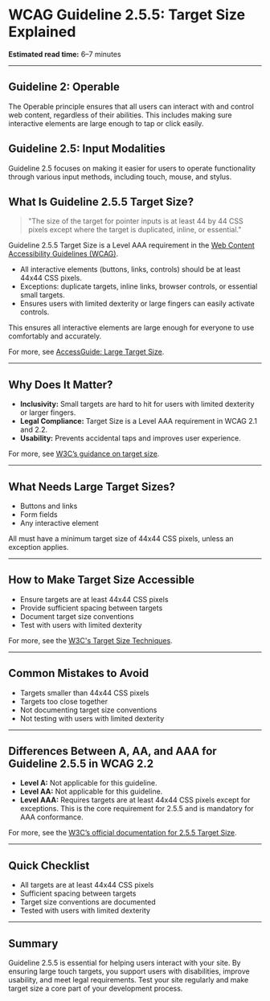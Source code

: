 <!--
title: 2.5.5 - Target Size
series: Making the Web Accessible for All
description: A practical guide to WCAG Guideline 2.5.5 (Target Size)—what it means, why it matters, and how to ensure touch targets are large enough for all users.
keywords: wcag 2.5.5, target size, touch targets, accessibility, web standards, digital inclusion
image: WCAG-Series-2.5.5.png
imageAlt: Blue text on yellow background saying, "Web Content Accessibiilty Guiedlines (WCAG) 2.5.5 Explained, Target Size"
status: published
date: 2025-07-03
excerpt: Ensures touch targets are large enough for all users, improving accessibility and usability.
next: /wcag/WCAG-Guideline-2-5-6-Concurrent-Input-Mechanisms-Explained, Guideline 2.5.6 - Concurrent Input Mechanisms
previous: /wcag/WCAG-Guideline-2-5-4-Motion-Actuation-Explained, Guideline 2.5.4 - Motion Actuation
-->

# **WCAG Guideline 2.5.5: Target Size Explained**

**Estimated read time:** 6–7 minutes

---

## **Guideline 2: Operable**

The Operable principle ensures that all users can interact with and control web content, regardless of their abilities. This includes making sure interactive elements are large enough to tap or click easily.

## **Guideline 2.5: Input Modalities**

Guideline 2.5 focuses on making it easier for users to operate functionality through various input methods, including touch, mouse, and stylus.

## **What Is Guideline 2.5.5 Target Size?**

> "The size of the target for pointer inputs is at least 44 by 44 CSS pixels except where the target is duplicated, inline, or essential."

Guideline 2.5.5 Target Size is a Level AAA requirement in the [Web Content Accessibility Guidelines (WCAG)](https://www.w3.org/WAI/WCAG22/quickref/#target-size).

- All interactive elements (buttons, links, controls) should be at least 44x44 CSS pixels.
- Exceptions: duplicate targets, inline links, browser controls, or essential small targets.
- Ensures users with limited dexterity or large fingers can easily activate controls.

This ensures all interactive elements are large enough for everyone to use comfortably and accurately.

For more, see [AccessGuide: Large Target Size](https://www.accessguide.io/guide/large-target-size).

---

## **Why Does It Matter?**

- **Inclusivity:** Small targets are hard to hit for users with limited dexterity or larger fingers.
- **Legal Compliance:** Target Size is a Level AAA requirement in WCAG 2.1 and 2.2.
- **Usability:** Prevents accidental taps and improves user experience.

For more, see [W3C’s guidance on target size](https://www.w3.org/WAI/WCAG22/Understanding/target-size.html).

---

## **What Needs Large Target Sizes?**

- Buttons and links
- Form fields
- Any interactive element

All must have a minimum target size of 44x44 CSS pixels, unless an exception applies.

---

## **How to Make Target Size Accessible**

- Ensure targets are at least 44x44 CSS pixels
- Provide sufficient spacing between targets
- Document target size conventions
- Test with users with limited dexterity

For more, see the [W3C's Target Size Techniques](https://www.w3.org/WAI/WCAG22/Techniques/css/C42).

---

## **Common Mistakes to Avoid**

- Targets smaller than 44x44 CSS pixels
- Targets too close together
- Not documenting target size conventions
- Not testing with users with limited dexterity

---

## **Differences Between A, AA, and AAA for Guideline 2.5.5 in WCAG 2.2**

- **Level A:** Not applicable for this guideline.
- **Level AA:** Not applicable for this guideline.
- **Level AAA:** Requires targets are at least 44x44 CSS pixels except for exceptions. This is the core requirement for 2.5.5 and is mandatory for AAA conformance.

For more, see the [W3C’s official documentation for 2.5.5 Target Size](https://www.w3.org/WAI/WCAG22/Understanding/target-size.html).

---

## **Quick Checklist**

- All targets are at least 44x44 CSS pixels
- Sufficient spacing between targets
- Target size conventions are documented
- Tested with users with limited dexterity

---

## **Summary**

Guideline 2.5.5 is essential for helping users interact with your site. By ensuring large touch targets, you support users with disabilities, improve usability, and meet legal requirements. Test your site regularly and make target size a core part of your development process.
